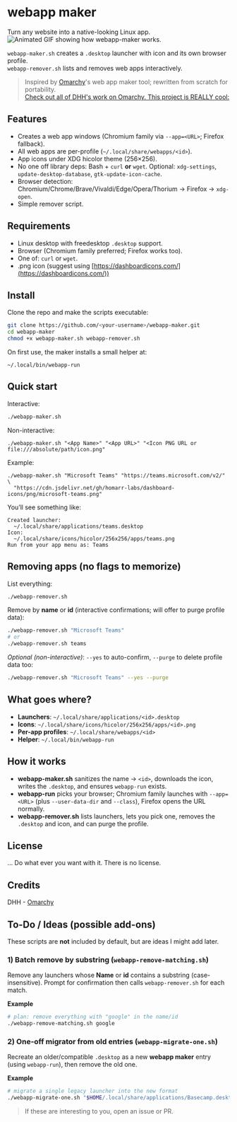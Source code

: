 # webapp maker
Turn any website into a native-looking Linux app.
![Animated GIF showing how webapp-maker works.](webapp-maker.gif)

`webapp-maker.sh` creates a `.desktop` launcher with icon and its own browser profile.  
`webapp-remover.sh` lists and removes web apps interactively.

> Inspired by [Omarchy](https://github.com/basecamp/omarchy)'s web app maker tool; rewritten from scratch for portability.  
> [Check out all of DHH's work on Omarchy. This project is REALLY cool: ](https://omarchy.org/)

## Features
- Creates a web app windows (Chromium family via `--app=<URL>`; Firefox fallback).
- All web apps are per-profile (`~/.local/share/webapps/<id>`).
- App icons under XDG hicolor theme (256×256).
- No one off library deps: Bash + `curl` **or** `wget`. Optional: `xdg-settings`, `update-desktop-database`, `gtk-update-icon-cache`.
- Browser detection: Chromium/Chrome/Brave/Vivaldi/Edge/Opera/Thorium → Firefox → `xdg-open`.
- Simple remover script.

## Requirements
- Linux desktop with freedesktop `.desktop` support.
- Browser (Chromium family preferred; Firefox works too).
- One of: `curl` or `wget`.
- .png icon (suggest using [https://dashboardicons.com/](https://dashboardicons.com/))

## Install
Clone the repo and make the scripts executable:
```bash
git clone https://github.com/<your-username>/webapp-maker.git
cd webapp-maker
chmod +x webapp-maker.sh webapp-remover.sh
```
On first use, the maker installs a small helper at:
```
~/.local/bin/webapp-run
```

## Quick start
Interactive:
```bash
./webapp-maker.sh
```

Non-interactive:
```
./webapp-maker.sh "<App Name>" "<App URL>" "<Icon PNG URL or file:///absolute/path/icon.png"
```
Example:
```
./webapp-maker.sh "Microsoft Teams" "https://teams.microsoft.com/v2/" \
  "https://cdn.jsdelivr.net/gh/homarr-labs/dashboard-icons/png/microsoft-teams.png"
```

You’ll see something like:
```
Created launcher:
  ~/.local/share/applications/teams.desktop
Icon:
  ~/.local/share/icons/hicolor/256x256/apps/teams.png
Run from your app menu as: Teams
```

## Removing apps (no flags to memorize)
List everything:
```bash
./webapp-remover.sh
```

Remove by **name** or **id** (interactive confirmations; will offer to purge profile data):
```bash
./webapp-remover.sh "Microsoft Teams"
# or
./webapp-remover.sh teams
```

_Optional (non-interactive)_: `--yes` to auto-confirm, `--purge` to delete profile data too:
```bash
./webapp-remover.sh "Microsoft Teams" --yes --purge
```

## What goes where?
- **Launchers**: `~/.local/share/applications/<id>.desktop`
- **Icons**: `~/.local/share/icons/hicolor/256x256/apps/<id>.png`
- **Per-app profiles**: `~/.local/share/webapps/<id>`
- **Helper**: `~/.local/bin/webapp-run`

## How it works
- **webapp-maker.sh** sanitizes the name → `<id>`, downloads the icon, writes the `.desktop`, and ensures `webapp-run` exists.
- **webapp-run** picks your browser; Chromium family launches with `--app=<URL>` (plus `--user-data-dir` and `--class`), Firefox opens the URL normally.
- **webapp-remover.sh** lists launchers, lets you pick one, removes the `.desktop` and icon, and can purge the profile.

## License
... Do what ever you want with it. There is no license.

## Credits
DHH -  [Omarchy](https://omarchy.org/)

## To-Do / Ideas (possible add-ons)

These scripts are **not** included by default, but are ideas I might add later.

### 1) Batch remove by substring (`webapp-remove-matching.sh`)
Remove any launchers whose **Name** or **id** contains a substring (case-insensitive). Prompt for confirmation then calls `webapp-remover.sh` for each match.

**Example**
```bash
# plan: remove everything with "google" in the name/id
./webapp-remove-matching.sh google
```

### 2) One-off migrator from old entries (`webapp-migrate-one.sh`)
Recreate an older/compatible `.desktop` as a new **webapp maker** entry (using `webapp-run`), then remove the old one.

**Example**
```bash
# migrate a single legacy launcher into the new format
./webapp-migrate-one.sh "$HOME/.local/share/applications/Basecamp.desktop"
```

> If these are interesting to you, open an issue or PR.
